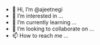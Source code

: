 - 👋 Hi, I’m @ajeetnegi
- 👀 I’m interested in ...
- 🌱 I’m currently learning ...
- 💞️ I’m looking to collaborate on ...
- 📫 How to reach me ...

<!---
ajeetnegi/ajeetnegi is a ✨ special ✨ repository because its `README.md` (this file) appears on your GitHub profile.
You can click the Preview link to take a look at your changes.
--->
